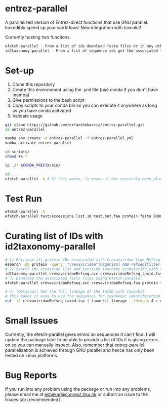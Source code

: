 # entrez-parallel
A parallelized version of Entrez-direct functions that use GNU parallel. Incredibly speed up your workflows! New integration with taxonkit!

Currently hosting two functions:
```bash
efetch-parallel - From a list of ids download fasta files or in any other format from any database with parallelization  
id2taxonomy-parallel - From a list of sequence ids get the associated taxonomy with parallelization
```

# Set-up 
1) Clone this repository
2) Create this environment using the .yml file (use conda if you don't have mamba)
3) Give permissions to the bash script 
4) Copy scripts to your conda bin so you can execute it anywhere as long as you have conda acitvated
5) Validate usage
```bash
git clone https://github.com/erfanshekarriz/entrez-parallel.git
cd entrez-parallel

mamba env create -n entrez-parallel -f entrez-parallel.yml
mamba activate entrez-parallel

cd scripts/
chmod +x *

cp ./* $CONDA_PREFIX/bin/

cd ..
efetch-parallel -h # If this works, it means it has correctly been placed in your bin

```

# Test Run 
```bash
efetch-parallel -h
efetch-parallel test/accessions.list.10 test.out.faa protein fasta 90000 4
```

# Curating list of IDs with id2taxonomy-parallel
```bash
# 1) Retrieve all protein IDs associated with Crevaviridae from Refseq database [crAssphage Refseq proteins].
esearch -db protein -query '"Crevaviridae"[Organism] AND refseq[filter]' | efetch -format acc > crevaviridaeRefseq.acc
# 2) Search the accession list and retrieve taxonomy association with the protein 
id2taxonmy-parallel crevaviridaeRefseq.acc crevaviridaeRefseq_taxid.tsv protein 90000 4
# 3) Download the associated fasta files using efetch-parallel
efetch-parallel crevaviridaeRefseq.acc crevaviridaeRefseq.faa protein fasta 90000 4

# 4) (Optional) Get the full lineage of the taxID with taxonkit
# This makes it easy to use the sequences for taxonomic identification later!
cut -f2 crevaviridaeRefseq_taxid.tsv | taxonkit lineage --threads 4 > crevaviridaeRefseq_lineage.csv
```

# Small Issues
Currently, the efetch-parallel gives errors on sequences it can't find. I will update the package later to be able to provide a list of IDs it is giving errors on so you can manually inspect. Also, remember that entrez-parallel parallelization is achieved through GNU parallel and hence has only been tested on Linux platforms. 

# Bug Reports
If you run into any problem using the package or run into any problems, please email me at eshekar@connect.hku.hk or submit an issue to the Issues tab [recommended]

